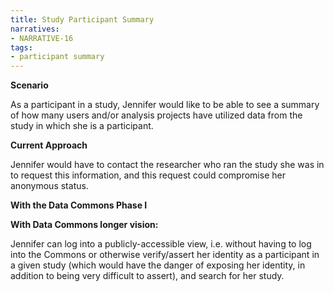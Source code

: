 ```yaml
---
title: Study Participant Summary
narratives:
- NARRATIVE-16
tags:
- participant summary
---
```

**Scenario**

As a participant in a study, Jennifer would like to be able to see a summary of how many users and/or analysis projects have utilized data from the study in which she is a participant.

**Current Approach**

Jennifer would have to contact the researcher who ran the study she was in to request this information, and this request could compromise her anonymous status.


**With the Data Commons Phase I**



**With Data Commons longer vision:**

Jennifer can log into a publicly-accessible view, i.e. without having to log into the Commons or otherwise verify/assert her identity as a participant in a given study (which would have the danger of exposing her identity, in addition to being very difficult to assert), and search for her study.